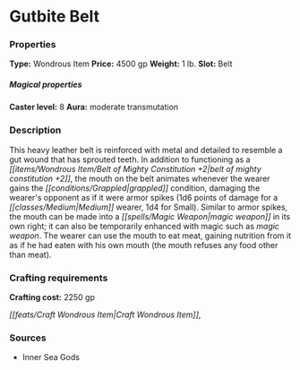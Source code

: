 ﻿---
Title: "Gutbite Belt"
Type: "Wondrous Item"
Price: "4500 gp"
Weight: "1 lb."
Slot: "Belt"
Caster level: "8"
Aura: "moderate transmutation"
Description: |
  "This heavy leather belt is reinforced with metal and detailed to resemble a gut wound that has sprouted teeth. In addition to functioning as a _belt of mighty constitution +2_, the mouth on the belt animates whenever the wearer gains the grappled condition, damaging the wearer's opponent as if it were armor spikes (1d6 points of damage for a Medium wearer, 1d4 for Small). Similar to armor spikes, the mouth can be made into a magic weapon in its own right; it can also be temporarily enhanced with magic such as _magic weapon_. The wearer can use the mouth to eat meat, gaining nutrition from it as if he had eaten with his own mouth (the mouth refuses any food other than meat)."
Crafting cost: "2250 gp"
Sources: "['Inner Sea Gods']"
---

# Gutbite Belt

### Properties

**Type:** Wondrous Item **Price:** 4500 gp **Weight:** 1 lb. **Slot:** Belt

##### Magical properties

**Caster level:** 8 **Aura:** moderate transmutation

### Description

This heavy leather belt is reinforced with metal and detailed to resemble a gut wound that has sprouted teeth. In addition to functioning as a _[[items/Wondrous Item/Belt of Mighty Constitution +2|belt of mighty constitution +2]]_, the mouth on the belt animates whenever the wearer gains the _[[conditions/Grappled|grappled]]_ condition, damaging the wearer's opponent as if it were armor spikes (1d6 points of damage for a _[[classes/Medium|Medium]]_ wearer, 1d4 for Small). Similar to armor spikes, the mouth can be made into a _[[spells/Magic Weapon|magic weapon]]_ in its own right; it can also be temporarily enhanced with magic such as _magic weapon_. The wearer can use the mouth to eat meat, gaining nutrition from it as if he had eaten with his own mouth (the mouth refuses any food other than meat).

### Crafting requirements

**Crafting cost:** 2250 gp

_[[feats/Craft Wondrous Item|Craft Wondrous Item]]_,

### Sources

* Inner Sea Gods